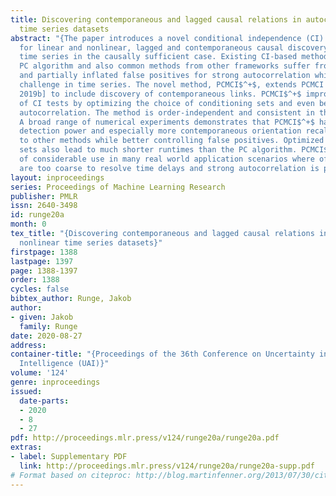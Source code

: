 ```yaml
---
title: Discovering contemporaneous and lagged causal relations in autocorrelated nonlinear
  time series datasets
abstract: "{The paper introduces a novel conditional independence (CI) based method
  for linear and nonlinear, lagged and contemporaneous causal discovery from observational
  time series in the causally sufficient case. Existing CI-based methods such as the
  PC algorithm and also common methods from other frameworks suffer from low recall
  and partially inflated false positives for strong autocorrelation which is an ubiquitous
  challenge in time series. The novel method, PCMCI$^+$, extends PCMCI [Runge et al.,
  2019b] to include discovery of contemporaneous links. PCMCI$^+$ improves the reliability
  of CI tests by optimizing the choice of conditioning sets and even benefits from
  autocorrelation. The method is order-independent and consistent in the oracle case.
  A broad range of numerical experiments demonstrates that PCMCI$^+$ has higher adjacency
  detection power and especially more contemporaneous orientation recall compared
  to other methods while better controlling false positives. Optimized conditioning
  sets also lead to much shorter runtimes than the PC algorithm. PCMCI$^+$ can be
  of considerable use in many real world application scenarios where often time resolutions
  are too coarse to resolve time delays and strong autocorrelation is present.}"
layout: inproceedings
series: Proceedings of Machine Learning Research
publisher: PMLR
issn: 2640-3498
id: runge20a
month: 0
tex_title: "{Discovering contemporaneous and lagged causal relations in autocorrelated
  nonlinear time series datasets}"
firstpage: 1388
lastpage: 1397
page: 1388-1397
order: 1388
cycles: false
bibtex_author: Runge, Jakob
author:
- given: Jakob
  family: Runge
date: 2020-08-27
address: 
container-title: "{Proceedings of the 36th Conference on Uncertainty in Artificial
  Intelligence (UAI)}"
volume: '124'
genre: inproceedings
issued:
  date-parts:
  - 2020
  - 8
  - 27
pdf: http://proceedings.mlr.press/v124/runge20a/runge20a.pdf
extras:
- label: Supplementary PDF
  link: http://proceedings.mlr.press/v124/runge20a/runge20a-supp.pdf
# Format based on citeproc: http://blog.martinfenner.org/2013/07/30/citeproc-yaml-for-bibliographies/
---
```

